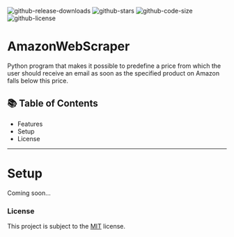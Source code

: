 ![github-release-downloads](https://img.shields.io/github/downloads/jonasfluegge/AmazonWebScraper/total)
![github-stars](https://img.shields.io/github/stars/jonasfluegge/AmazonWebScraper)
![github-code-size](https://img.shields.io/github/languages/code-size/jonasfluegge/AmazonWebScraper)
![github-license](https://img.shields.io/github/license/jonasfluegge/AmazonWebScraper)

# AmazonWebScraper
Python program that makes it possible to predefine a price from which the user should receive an email as soon as the specified product on Amazon falls below this price.

## 📚 Table of Contents
- Features
- Setup
- License

---

# Setup
Coming soon...

### License
This project is subject to the [MIT](https://github.com/jonasfluegge/AmazonWebScraper/blob/master/SECURITY.md) license.

